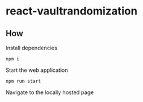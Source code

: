 # react-vaultrandomization

## How
Install dependencies
``` node
npm i
```
Start the web application
``` node  
npm run start
```
Navigate to the locally hosted page
